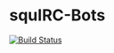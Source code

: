 # squIRC-Bots
[![Build Status](https://api.travis-ci.org/hpi-swa-teaching/squIRC-Bots.svg)](https://travis-ci.org/hpi-swa-teaching/squIRC-Bots)

